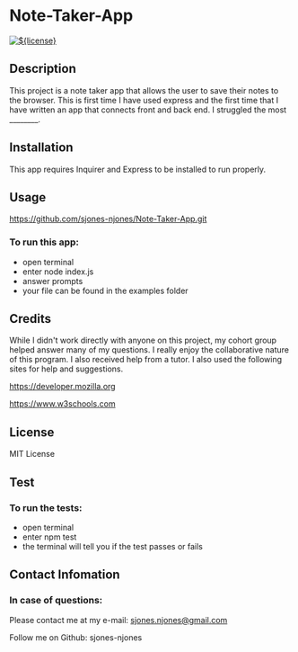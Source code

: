 # Note-Taker-App

  [![${license}](https://img.shields.io/badge/License-MIT-yellow.svg)](https://opensource.org/licenses/MIT)

## Description

This project is a note taker app that allows the user to save their notes to the browser. This is first time I have used express and the first time that I have written an app that connects front and back end. I struggled the most ________.       

## Installation 

This app requires Inquirer and Express to be installed to run properly.
  
## Usage

https://github.com/sjones-njones/Note-Taker-App.git

### To run this app:
* open terminal
* enter node index.js
* answer prompts
* your file can be found in the examples folder


## Credits

While I didn't work directly with anyone on this project, my cohort group helped answer many of my questions. I really enjoy the collaborative nature of this program.  I also received help from a tutor. I also used the following sites for help and suggestions.

https://developer.mozilla.org

https://www.w3schools.com

## License

MIT License

## Test

### To run the tests:
* open terminal
* enter npm test
* the terminal will tell you if the test passes or fails


## Contact Infomation

### In case of questions:

Please contact me at my e-mail: sjones.njones@gmail.com

Follow me on Github: sjones-njones
